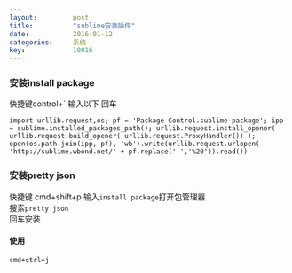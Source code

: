```yaml
---
layout: 		post
title:			"sublime安装插件"
date:			2016-01-12
categories:		系统
key: 			10016
---
```


### 安装install package
快捷键control+`
输入以下 回车
```
import urllib.request,os; pf = 'Package Control.sublime-package'; ipp = sublime.installed_packages_path(); urllib.request.install_opener( urllib.request.build_opener( urllib.request.ProxyHandler()) ); open(os.path.join(ipp, pf), 'wb').write(urllib.request.urlopen( 'http://sublime.wbond.net/' + pf.replace(' ','%20')).read())
```

### 安装pretty json
快捷键 cmd+shift+p 输入`install package`打开包管理器   
搜索`pretty json`  
回车安装  

#### 使用
`cmd+ctrl+j`  

